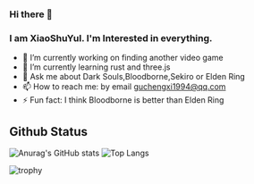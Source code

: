 ### Hi there 👋

### I am XiaoShuYuI. I'm Interested in everything.


- 🔭 I’m currently working on finding another video game
- 🌱 I’m currently learning rust and three.js
- 💬 Ask me about Dark Souls,Bloodborne,Sekiro or Elden Ring
- 📫 How to reach me: by email guchengxi1994@qq.com
- ⚡ Fun fact: I think Bloodborne is better than Elden Ring

## Github Status
![Anurag's GitHub stats](https://github-readme-stats.vercel.app/api?username=guchengxi1994&show_icons=true) ![Top Langs](https://github-readme-stats.vercel.app/api/top-langs/?username=guchengxi1994&layout=compact)

![trophy](https://github-profile-trophy.vercel.app/?username=guchengxi1994)
